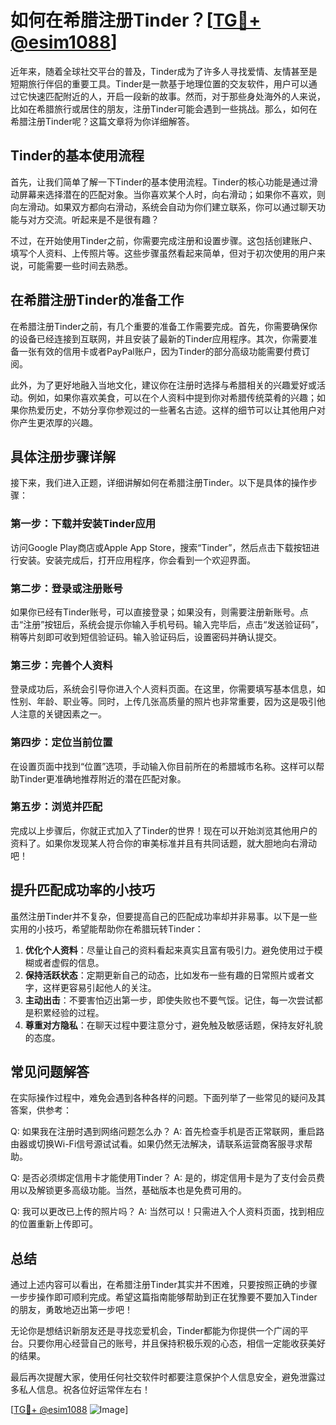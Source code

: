 # 如何在希腊注册Tinder？[[TG💪+ @esim1088](https://t.me/s/esim1088)]

近年来，随着全球社交平台的普及，Tinder成为了许多人寻找爱情、友情甚至是短期旅行伴侣的重要工具。Tinder是一款基于地理位置的交友软件，用户可以通过它快速匹配附近的人，开启一段新的故事。然而，对于那些身处海外的人来说，比如在希腊旅行或居住的朋友，注册Tinder可能会遇到一些挑战。那么，如何在希腊注册Tinder呢？这篇文章将为你详细解答。

## Tinder的基本使用流程

首先，让我们简单了解一下Tinder的基本使用流程。Tinder的核心功能是通过滑动屏幕来选择潜在的匹配对象。当你喜欢某个人时，向右滑动；如果你不喜欢，则向左滑动。如果双方都向右滑动，系统会自动为你们建立联系，你可以通过聊天功能与对方交流。听起来是不是很有趣？

不过，在开始使用Tinder之前，你需要完成注册和设置步骤。这包括创建账户、填写个人资料、上传照片等。这些步骤虽然看起来简单，但对于初次使用的用户来说，可能需要一些时间去熟悉。

## 在希腊注册Tinder的准备工作

在希腊注册Tinder之前，有几个重要的准备工作需要完成。首先，你需要确保你的设备已经连接到互联网，并且安装了最新的Tinder应用程序。其次，你需要准备一张有效的信用卡或者PayPal账户，因为Tinder的部分高级功能需要付费订阅。

此外，为了更好地融入当地文化，建议你在注册时选择与希腊相关的兴趣爱好或活动。例如，如果你喜欢美食，可以在个人资料中提到你对希腊传统菜肴的兴趣；如果你热爱历史，不妨分享你参观过的一些著名古迹。这样的细节可以让其他用户对你产生更浓厚的兴趣。

## 具体注册步骤详解

接下来，我们进入正题，详细讲解如何在希腊注册Tinder。以下是具体的操作步骤：

### 第一步：下载并安装Tinder应用
访问Google Play商店或Apple App Store，搜索“Tinder”，然后点击下载按钮进行安装。安装完成后，打开应用程序，你会看到一个欢迎界面。

### 第二步：登录或注册账号
如果你已经有Tinder账号，可以直接登录；如果没有，则需要注册新账号。点击“注册”按钮后，系统会提示你输入手机号码。输入完毕后，点击“发送验证码”，稍等片刻即可收到短信验证码。输入验证码后，设置密码并确认提交。

### 第三步：完善个人资料
登录成功后，系统会引导你进入个人资料页面。在这里，你需要填写基本信息，如性别、年龄、职业等。同时，上传几张高质量的照片也非常重要，因为这是吸引他人注意的关键因素之一。

### 第四步：定位当前位置
在设置页面中找到“位置”选项，手动输入你目前所在的希腊城市名称。这样可以帮助Tinder更准确地推荐附近的潜在匹配对象。

### 第五步：浏览并匹配
完成以上步骤后，你就正式加入了Tinder的世界！现在可以开始浏览其他用户的资料了。如果你发现某人符合你的审美标准并且有共同话题，就大胆地向右滑动吧！

## 提升匹配成功率的小技巧

虽然注册Tinder并不复杂，但要提高自己的匹配成功率却并非易事。以下是一些实用的小技巧，希望能帮助你在希腊玩转Tinder：

1. **优化个人资料**：尽量让自己的资料看起来真实且富有吸引力。避免使用过于模糊或者虚假的信息。
2. **保持活跃状态**：定期更新自己的动态，比如发布一些有趣的日常照片或者文字，这样更容易引起他人的关注。
3. **主动出击**：不要害怕迈出第一步，即使失败也不要气馁。记住，每一次尝试都是积累经验的过程。
4. **尊重对方隐私**：在聊天过程中要注意分寸，避免触及敏感话题，保持友好礼貌的态度。

## 常见问题解答

在实际操作过程中，难免会遇到各种各样的问题。下面列举了一些常见的疑问及其答案，供参考：

Q: 如果我在注册时遇到网络问题怎么办？
A: 首先检查手机是否正常联网，重启路由器或切换Wi-Fi信号源试试看。如果仍然无法解决，请联系运营商客服寻求帮助。

Q: 是否必须绑定信用卡才能使用Tinder？
A: 是的，绑定信用卡是为了支付会员费用以及解锁更多高级功能。当然，基础版本也是免费可用的。

Q: 我可以更改已上传的照片吗？
A: 当然可以！只需进入个人资料页面，找到相应的位置重新上传即可。

## 总结

通过上述内容可以看出，在希腊注册Tinder其实并不困难，只要按照正确的步骤一步步操作即可顺利完成。希望这篇指南能够帮助到正在犹豫要不要加入Tinder的朋友，勇敢地迈出第一步吧！

无论你是想结识新朋友还是寻找恋爱机会，Tinder都能为你提供一个广阔的平台。只要你用心经营自己的账号，并且保持积极乐观的心态，相信一定能收获美好的结果。

最后再次提醒大家，使用任何社交软件时都要注意保护个人信息安全，避免泄露过多私人信息。祝各位好运常伴左右！

[[TG💪+ @esim1088](https://t.me/s/esim1088) ![Image](https://i.postimg.cc/4NQfJmqS/Snipaste-2025-05-13-00-14-12.png)]